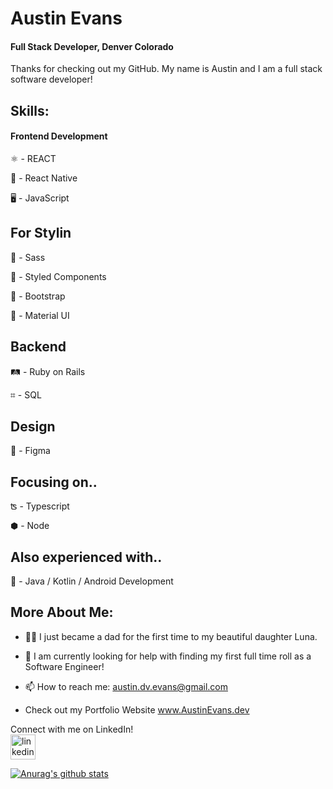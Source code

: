 # Austin Evans 
#### Full Stack Developer, Denver Colorado


Thanks for checking out my GitHub. My name is Austin and I am a full stack software developer! 



## Skills:

#### Frontend Development

⚛  - REACT 

📱 - React Native

🖥  - JavaScript


## For Stylin

🦩 - Sass

💅 - Styled Components

👢 - Bootstrap 

🧱 - Material UI


## Backend

🛤 - Ruby on Rails

⌗ - SQL


## Design

🍥 - Figma


## Focusing on..

ʦ - Typescript

⬢ - Node


## Also experienced with..

🤖 - Java / Kotlin / Android Development


## More About Me:

- 👶🏼 I just became a dad for the first time to my beautiful daughter Luna.

- 🤔  I am currently looking for help with finding my first full time roll as a Software Engineer!


- 📫  How to reach me: austin.dv.evans@gmail.com 

- Check out my Portfolio Website www.AustinEvans.dev

Connect with me on LinkedIn!  <br/>
[<img src='https://cdn.jsdelivr.net/npm/simple-icons@3.0.1/icons/linkedin.svg' alt='linkedin' height='40'>](https://www.linkedin.com/in/Austin-DV-Evans/)  


[![Anurag's github stats](https://github-readme-stats.vercel.app/api?username=austin-dv-evans&show_icons=true&theme=react)](https://github.com/anuraghazra/github-readme-stats)

<!--
**Austin-dv-Evans/Austin-dv-Evans** is a ✨ _special_ ✨ repository because its `README.md` (this file) appears on your GitHub profile.

